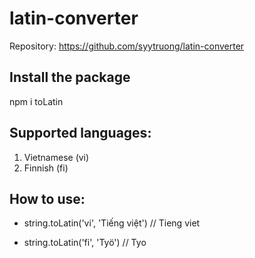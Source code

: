 # latin-converter

Repository: https://github.com/syytruong/latin-converter

## Install the package
npm i toLatin

## Supported languages:
1. Vietnamese (vi)
2. Finnish (fi)

## How to use:
- string.toLatin('vi', 'Tiếng việt') // Tieng viet

- string.toLatin('fi', 'Työ') // Tyo